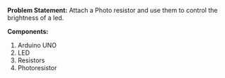**Problem Statement:**
Attach a Photo resistor and use them to control the brightness of a led.

**Components:**
1. Arduino UNO
2. LED
3. Resistors
4. Photoresistor 



